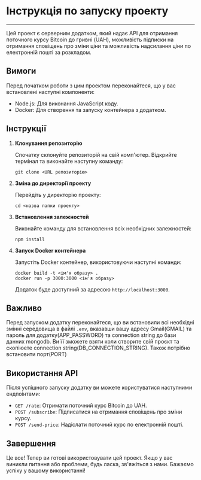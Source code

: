 # Інструкція по запуску проекту

---

Цей проект є серверним додатком, який надає API для отримання поточного курсу Bitcoin до гривні (UAH), можливість підписки на отримання сповіщень про зміни ціни та можливість надсилання ціни по електронній пошті за розкладом.

## Вимоги

Перед початком роботи з цим проектом переконайтеся, що у вас встановлені наступні компоненти:

- Node.js: Для виконання JavaScript коду.
- Docker: Для створення та запуску контейнера з додатком.

## Інструкції

1. **Клонування репозиторію**

    Спочатку склонуйте репозиторій на свій комп'ютер. Відкрийте термінал та виконайте наступну команду:

    ```
    git clone <URL репозиторію>
    ```

2. **Зміна до директорії проекту**

    Перейдіть у директорію проекту:

    ```
    cd <назва папки проекту>
    ```

3. **Встановлення залежностей**

    Виконайте команду для встановлення всіх необхідних залежностей:

    ```
    npm install
    ```

4. **Запуск Docker контейнера**

    Запустіть Docker контейнер, використовуючи наступні команди:

    ```
    docker build -t <ім'я образу> .
    docker run -p 3000:3000 <ім'я образу>
    ```

    Додаток буде доступний за адресою `http://localhost:3000`.

## Важливо

Перед запуском додатку переконайтеся, що ви встановили всі необхідні змінні середовища в файлі `.env`, вказавши вашу адресу Gmail(GMAIL) та пароль для додатку(APP_PASSWORD) та connection string до бази данних mongodb. Ви її зможете взяти коли створите свій проєкт та скопіюєте connection string(DB_CONNECTION_STRING). Також потрібно встановити порт(PORT)

## Використання API

Після успішного запуску додатку ви можете користуватися наступними ендпоінтами:

- `GET /rate`: Отримати поточний курс Bitcoin до UAH.
- `POST /subscribe`: Підписатися на отримання сповіщень про зміни курсу.
- `POST /send-price`: Надіслати поточний курс по електронній пошті.

## Завершення

Це все! Тепер ви готові використовувати цей проект. Якщо у вас виникли питання або проблеми, будь ласка, зв'яжіться з нами. Бажаємо успіху у вашому використанні!
